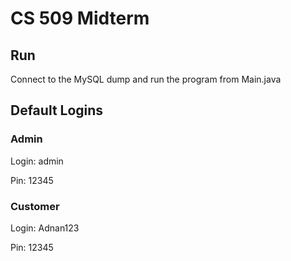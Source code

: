 # CS 509 Midterm

## Run
Connect to the MySQL dump and run the program from Main.java

## Default Logins

### Admin

Login: admin

Pin: 12345

### Customer

Login: Adnan123

Pin: 12345